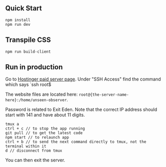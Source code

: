 ## Quick Start

```
npm install
npm run dev
```

## Transpile CSS

```
npm run build-client
```

## Run in production

Go to [Hostinger paid server page](https://hpanel.hostinger.com/server/178308/overview). Under "SSH Access" find the command which says `ssh root$

The website files are located here: `root@{the-server-name-here}:/home/unseen-observer`.

Password is related to Exit Eden. Note that the correct IP address should start with 141 and have about 11 digits.

```
tmux a
ctrl + c // to stop the app running
git pull // to get the latest code
npm start // to relaunch app
ctrl + b // to send the next command directly to tmux, not the terminal within it
d // disconnect from tmux
```

You can then exit the server.

